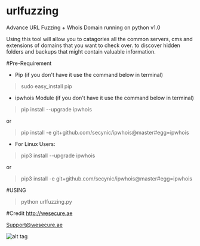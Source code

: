 # urlfuzzing
Advance URL Fuzzing + Whois Domain running on python v1.0

Using this tool will allow you to catagories all the common servers, cms and extensions of domains that you want to check over.
to discover hidden folders and backups that might contain valuable information.



#Pre-Requirement
- Pip (if you don't have it use the command below in terminal)
> sudo easy_install pip

- ipwhois Module (if you don't have it use the command below in terminal)
> pip install --upgrade ipwhois

or
> pip install -e git+github.com/secynic/ipwhois@master#egg=ipwhois

- For Linux Users:
> pip3 install --upgrade ipwhois

or
> pip3 install -e git+github.com/secynic/ipwhois@master#egg=ipwhois



#USING
> python urlfuzzing.py 




#Credit 
http://wesecure.ae

Support@wesecure.ae

![alt tag](http://www.imagenspng.com.br/wp-content/uploads/2015/02/small-super-mario.png)
